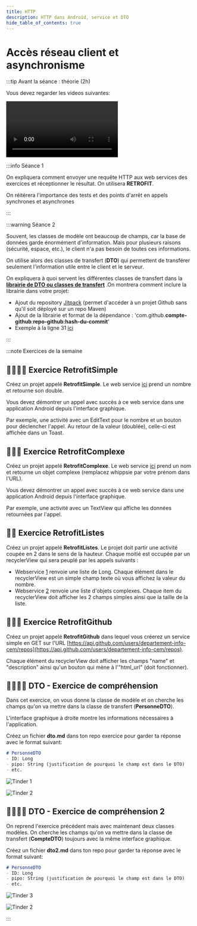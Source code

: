 ```yaml
---
title: HTTP
description: HTTP dans Android, service et DTO
hide_table_of_contents: true
---
```


# Accès réseau client et asynchronisme

<Row>

<Column>

:::tip Avant la séance : théorie (2h)

Vous devez regarder les videos suivantes:

<Video url="https://www.youtube.com/watch?v=wsF3t33jN8Y" />

**[Code](https://github.com/departement-info-cem/4N6-Mobile/tree/main/code/Retrofit/01-Depart)**

<Video url="https://www.youtube.com/watch?v=rs8aSam5FT8" />

**[Code](https://github.com/departement-info-cem/4N6-Mobile/tree/main/code/Retrofit/02-GuiAsync)**

<Video url="https://www.youtube.com/watch?v=CQo8CPBvlvw" />

**[Code](https://github.com/departement-info-cem/4N6-Mobile/tree/main/code/Retrofit/03-Deboguage)**

<Video url="https://www.youtube.com/watch?v=DbB5Ja33jic" />

:::

</Column>

<Column>

:::info Séance 1

On expliquera comment envoyer une requête HTTP aux web services des exercices et réceptionner le résultat. On utilisera **RETROFIT**.

On réitérera l'importance des tests et des points d'arrêt en appels synchrones et asynchrones

:::

:::warning Séance 2

Souvent, les classes de modèle ont beaucoup de champs, car la base de données garde énormément d'information. Mais pour plusieurs raisons (sécurité, espace, etc.), le client n'a pas besoin de toutes ces informations.

On utilise alors des classes de transfert (**DTO**) qui permettent de transférer seulement l'information utile entre le client et le serveur.

On expliquera à quoi servent les différentes classes de transfert dans la **[librairie de DTO ou classes de transfert](https://github.com/departement-info-cem/KickMyB-Library)** .On montrera comment inclure la librairie dans votre projet:

- Ajout du repository [Jitpack](https://jitpack.io/) (permet d'accéder à un projet Github sans qu'il soit déployé sur un repo Maven)
- Ajout de la librairie et format de la dépendance : 'com.github.**compte-github**:**repo-github:hash-du-commit**'
- Exemple à la ligne 31 [ici](https://github.com/departement-info-cem/KickMyB-Server/blob/e0ac94e8d75921f83fd1302ac415cb4c81cb9794/build.gradle#L31)

:::

</Column>

</Row>

:::note Exercices de la semaine

## 👨‍🎓👨‍🎓 Exercice RetrofitSimple

Créez un projet appelé **RetrofitSimple**. Le web service [ici](https://4n6.azurewebsites.net/exos/long/double/4) prend un nombre et retourne son double.

Vous devez démontrer un appel avec succès à ce web service dans une application Android depuis l'interface graphique.

Par exemple, une activité avec un EditText pour le nombre et un bouton pour déclencher l'appel. Au retour de la valeur (doublée), celle-ci est affichée dans un Toast.

## 👨‍🎓🤖 Exercice RetrofitComplexe

Créez un projet appelé **RetrofitComplexe**. Le web service [ici](https://4n6.azurewebsites.net/exos/truc/complexe?name=whippsie) prend un nom et retourne un objet complexe (remplacez whippsie par votre prénom dans l'URL).

Vous devez démontrer un appel avec succès à ce web service dans une application Android depuis l'interface graphique.

Par exemple, une activité avec un TextView qui affiche les données retournées par l'appel.

## 👨‍🎓 Exercice RetrofitListes

Créez un projet appelé **RetrofitListes**. Le projet doit partir une activité coupée en 2 dans le sens de la hauteur. Chaque moitié est occupée par un recyclerView qui sera peuplé par les appels suivants :

- Webservice [1](https://4n6.azurewebsites.net/exos/long/list) renvoie une liste de Long. Chaque élément dans le recyclerView est un simple champ texte où vous affichez la valeur du nombre.
- Webservice [2](https://4n6.azurewebsites.net/exos/truc/list) renvoie une liste d'objets complexes. Chaque item du recyclerView doit afficher les 2 champs simples ainsi que la taille de la liste.

## 👨‍🎓🤖 Exercice RetrofitGithub

Créez un projet appelé **RetrofitGithub** dans lequel vous créerez un service simple en GET sur l'URL [https://api.github.com/users/departement-info-cem/repos](https://api.github.com/users/departement-info-cem/repos).

Chaque élément du recyclerView doit afficher les champs "name" et "description" ainsi qu'un bouton qui mène à l'"html_url" (doit fonctionner).

## 👨‍🎓👨‍🎓 DTO - Exercice de compréhension

Dans cet exercice, on vous donne la classe de modèle et on cherche les champs qu'on va mettre dans la classe de transfert (**PersonneDTO**).

L'interface graphique à droite montre les informations nécessaires à l'application.

Créez un fichier **dto.md** dans ton repo exercice pour garder ta réponse avec le format suivant:
```md
# PersonneDTO
- ID: Long
- pipo: String (justification de pourquoi le champ est dans le DTO)
- etc.
```

<Row>

<Column>

![Tinder 1](_06-http/dto_tinder.png)

</Column>

<Column>

![Tinder 2](_06-http/dto_tinder2.png)

</Column>

</Row>

## 👨‍🎓👨‍🎓 DTO - Exercice de compréhension 2

On reprend l'exercice précédent mais avec maintenant deux classes modèles. On cherche les champs qu'on va mettre dans la classe de transfert (**CompteDTO**) toujours avec la même interface graphique.


Créez un fichier **dto2.md** dans ton repo pour garder ta réponse avec le format suivant:
```md
# PersonneDTO
- ID: Long
- pipo: String (justification de pourquoi le champ est dans le DTO)
- etc.
```

<Row>

<Column>

![Tinder 3](_06-http/dto_tinder3.png)

</Column>

<Column>

![Tinder 2](_06-http/dto_tinder2.png)

</Column>

</Row>

:::
